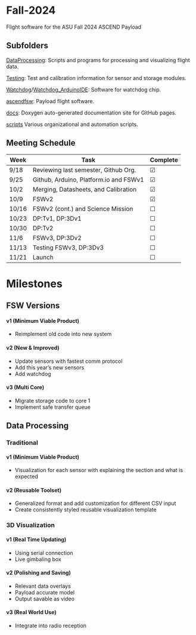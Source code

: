 # Fall-2024
Flight software for the ASU Fall 2024 ASCEND Payload

## Subfolders

[DataProcessing](/DataProcessing/): Scripts and programs for processing and visualizing flight data.

[Testing](/Testing/): Test and calibration information for sensor and storage modules.

[Watchdog](/Watchdog/)/[Watchdog_ArduinoIDE](/Watchdog_ArduinoIDE/): Software for watchdog chip.

[ascendfsw](/ascendfsw/): Payload flight software.

[docs](/docs/): Doxygen auto-generated documentation site for GitHub pages. 

[scripts](/scripts/) Various organizational and automation scripts. 


## Meeting Schedule

| Week  | Task                                    | Complete   |
|-------|-----------------------------------------|------------|
| 9/18  | Reviewing last semester, Github Org.    | &#x2611;   |
| 9/25  | Github, Arduino, Platform.io and FSWv1  | &#x2611;   |
| 10/2  | Merging, Datasheets, and Calibration    | &#x2611;   |
| 10/9  | FSWv2                                   | &#x2611;   |
| 10/16 | FSWv2 (cont.) and Science Mission       | &#x2610;   |
| 10/23 | DP:Tv1, DP:3Dv1                         | &#x2610;   |
| 10/30 | DP:Tv2                                  | &#x2610;   |
| 11/6  | FSWv3, DP:3Dv2                          | &#x2610;   |
| 11/13 | Testing FSWv3, DP:3Dv3                  | &#x2610;   |
| 11/21 | Launch                                  | &#x2610;   |

# Milestones 

## FSW Versions
#### v1 (Minimum Viable Product)
* Reimplement old code into new system
#### v2 (New & Improved)
* Update sensors with fastest comm protocol
* Add this year’s new sensors
* Add watchdog
#### v3 (Multi Core)
* Migrate storage code to core 1
* Implement safe transfer queue

## Data Processing
### Traditional
#### v1 (Minimum Viable Product)
* Visualization for each sensor with explaining the section and what is expected
#### v2 (Reusable Toolset)
* Generalized format and add customization for different CSV input 
* Create consistently styled reusable visualization template 
### 3D Visualization 
#### v1 (Real Time Updating) 
* Using serial connection
* Live gimbaling box
#### v2 (Polishing and Saving)
* Relevant data overlays 
* Payload accurate model
* Output savable as video
#### v3 (Real World Use)
* Integrate into radio reception
